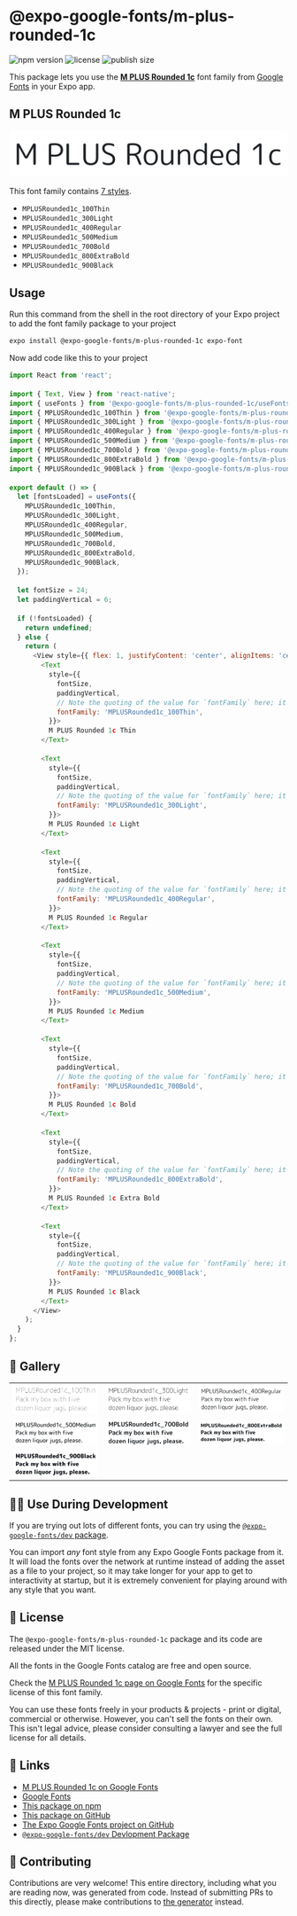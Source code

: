 # @expo-google-fonts/m-plus-rounded-1c

![npm version](https://flat.badgen.net/npm/v/@expo-google-fonts/m-plus-rounded-1c)
![license](https://flat.badgen.net/github/license/expo/google-fonts)
![publish size](https://flat.badgen.net/packagephobia/install/@expo-google-fonts/m-plus-rounded-1c)

This package lets you use the [**M PLUS Rounded 1c**](https://fonts.google.com/specimen/M+PLUS+Rounded+1c) font family from [Google Fonts](https://fonts.google.com/) in your Expo app.

## M PLUS Rounded 1c

![M PLUS Rounded 1c](./font-family.png)

This font family contains [7 styles](#-gallery).

- `MPLUSRounded1c_100Thin`
- `MPLUSRounded1c_300Light`
- `MPLUSRounded1c_400Regular`
- `MPLUSRounded1c_500Medium`
- `MPLUSRounded1c_700Bold`
- `MPLUSRounded1c_800ExtraBold`
- `MPLUSRounded1c_900Black`

## Usage

Run this command from the shell in the root directory of your Expo project to add the font family package to your project
```sh
expo install @expo-google-fonts/m-plus-rounded-1c expo-font
```

Now add code like this to your project
```js
import React from 'react';

import { Text, View } from 'react-native';
import { useFonts } from '@expo-google-fonts/m-plus-rounded-1c/useFonts';
import { MPLUSRounded1c_100Thin } from '@expo-google-fonts/m-plus-rounded-1c/100Thin';
import { MPLUSRounded1c_300Light } from '@expo-google-fonts/m-plus-rounded-1c/300Light';
import { MPLUSRounded1c_400Regular } from '@expo-google-fonts/m-plus-rounded-1c/400Regular';
import { MPLUSRounded1c_500Medium } from '@expo-google-fonts/m-plus-rounded-1c/500Medium';
import { MPLUSRounded1c_700Bold } from '@expo-google-fonts/m-plus-rounded-1c/700Bold';
import { MPLUSRounded1c_800ExtraBold } from '@expo-google-fonts/m-plus-rounded-1c/800ExtraBold';
import { MPLUSRounded1c_900Black } from '@expo-google-fonts/m-plus-rounded-1c/900Black';

export default () => {
  let [fontsLoaded] = useFonts({
    MPLUSRounded1c_100Thin,
    MPLUSRounded1c_300Light,
    MPLUSRounded1c_400Regular,
    MPLUSRounded1c_500Medium,
    MPLUSRounded1c_700Bold,
    MPLUSRounded1c_800ExtraBold,
    MPLUSRounded1c_900Black,
  });

  let fontSize = 24;
  let paddingVertical = 6;

  if (!fontsLoaded) {
    return undefined;
  } else {
    return (
      <View style={{ flex: 1, justifyContent: 'center', alignItems: 'center' }}>
        <Text
          style={{
            fontSize,
            paddingVertical,
            // Note the quoting of the value for `fontFamily` here; it expects a string!
            fontFamily: 'MPLUSRounded1c_100Thin',
          }}>
          M PLUS Rounded 1c Thin
        </Text>

        <Text
          style={{
            fontSize,
            paddingVertical,
            // Note the quoting of the value for `fontFamily` here; it expects a string!
            fontFamily: 'MPLUSRounded1c_300Light',
          }}>
          M PLUS Rounded 1c Light
        </Text>

        <Text
          style={{
            fontSize,
            paddingVertical,
            // Note the quoting of the value for `fontFamily` here; it expects a string!
            fontFamily: 'MPLUSRounded1c_400Regular',
          }}>
          M PLUS Rounded 1c Regular
        </Text>

        <Text
          style={{
            fontSize,
            paddingVertical,
            // Note the quoting of the value for `fontFamily` here; it expects a string!
            fontFamily: 'MPLUSRounded1c_500Medium',
          }}>
          M PLUS Rounded 1c Medium
        </Text>

        <Text
          style={{
            fontSize,
            paddingVertical,
            // Note the quoting of the value for `fontFamily` here; it expects a string!
            fontFamily: 'MPLUSRounded1c_700Bold',
          }}>
          M PLUS Rounded 1c Bold
        </Text>

        <Text
          style={{
            fontSize,
            paddingVertical,
            // Note the quoting of the value for `fontFamily` here; it expects a string!
            fontFamily: 'MPLUSRounded1c_800ExtraBold',
          }}>
          M PLUS Rounded 1c Extra Bold
        </Text>

        <Text
          style={{
            fontSize,
            paddingVertical,
            // Note the quoting of the value for `fontFamily` here; it expects a string!
            fontFamily: 'MPLUSRounded1c_900Black',
          }}>
          M PLUS Rounded 1c Black
        </Text>
      </View>
    );
  }
};

```

## 🔡 Gallery


||||
|-|-|-|
|![MPLUSRounded1c_100Thin](./MPLUSRounded1c_100Thin.ttf.png)|![MPLUSRounded1c_300Light](./MPLUSRounded1c_300Light.ttf.png)|![MPLUSRounded1c_400Regular](./MPLUSRounded1c_400Regular.ttf.png)||
|![MPLUSRounded1c_500Medium](./MPLUSRounded1c_500Medium.ttf.png)|![MPLUSRounded1c_700Bold](./MPLUSRounded1c_700Bold.ttf.png)|![MPLUSRounded1c_800ExtraBold](./MPLUSRounded1c_800ExtraBold.ttf.png)||
|![MPLUSRounded1c_900Black](./MPLUSRounded1c_900Black.ttf.png)||||


## 👩‍💻 Use During Development

If you are trying out lots of different fonts, you can try using the [`@expo-google-fonts/dev` package](https://github.com/expo/google-fonts/tree/master/font-packages/dev#readme).

You can import *any* font style from any Expo Google Fonts package from it. It will load the fonts
over the network at runtime instead of adding the asset as a file to your project, so it may take longer
for your app to get to interactivity at startup, but it is extremely convenient
for playing around with any style that you want.

## 📖 License

The `@expo-google-fonts/m-plus-rounded-1c` package and its code are released under the MIT license.

All the fonts in the Google Fonts catalog are free and open source.

Check the [M PLUS Rounded 1c page on Google Fonts](https://fonts.google.com/specimen/M+PLUS+Rounded+1c) for the specific license of this font family.

You can use these fonts freely in your products & projects - print or digital, commercial or otherwise. However, you can't sell the fonts on their own. This isn't legal advice, please consider consulting a lawyer and see the full license for all details.

## 🔗 Links

- [M PLUS Rounded 1c on Google Fonts](https://fonts.google.com/specimen/M+PLUS+Rounded+1c)
- [Google Fonts](https://fonts.google.com/)
- [This package on npm](https://www.npmjs.com/package/@expo-google-fonts/m-plus-rounded-1c)
- [This package on GitHub](https://github.com/expo/google-fonts/tree/master/font-packages/m-plus-rounded-1c)
- [The Expo Google Fonts project on GitHub](https://github.com/expo/google-fonts)
- [`@expo-google-fonts/dev` Devlopment Package](https://github.com/expo/google-fonts/tree/master/font-packages/dev)

## 🤝 Contributing

Contributions are very welcome! This entire directory, including what you are reading now, was generated from code. Instead of submitting PRs to this directly, please make contributions to [the generator](https://github.com/expo/google-fonts/tree/master/packages/generator) instead.
